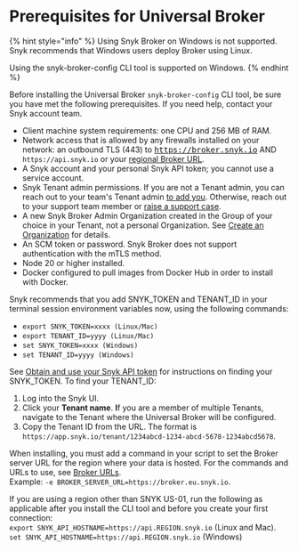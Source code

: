 # Prerequisites for Universal Broker

{% hint style="info" %}
Using Snyk Broker on Windows is not supported. Snyk recommends that Windows users deploy Broker using Linux.

Using the snyk-broker-config CLI tool is supported on Windows.
{% endhint %}

Before installing the Universal Broker `snyk-broker-config` CLI tool, be sure you have met the following prerequisites. If you need help, contact your Snyk account team.

* Client machine system requirements: one CPU and 256 MB of RAM.
* Network access that is allowed by any firewalls installed on your network: an outbound TLS (443) to <kbd>https://broker.snyk.io</kbd> AND `https://api.snyk.io` or your [regional Broker URL](../../../../snyk-data-and-governance/regional-hosting-and-data-residency.md#broker-server-urls).
* A Snyk account and your personal Snyk API token; you cannot use a service account.
* Snyk Tenant admin permissions. If you are not a Tenant admin, you can reach out to your team's Tenant admin [to add you](../../../../snyk-platform-administration/groups-and-organizations/tenant/manage-users-in-a-tenant.md). Otherwise, reach out to your support team member or [raise a support case](https://support.snyk.io/s/).
* A new Snyk Broker Admin Organization created in the Group of your choice in your Tenant, not a personal Organization. See [Create an Organization](../../../../snyk-platform-administration/groups-and-organizations/organizations/create-and-delete-organizations.md#create-an-organization) for details.
* An SCM token or password. Snyk Broker does not support authentication with the mTLS method.
* Node 20 or higher installed.
* Docker configured to pull images from Docker Hub in order to install with Docker.

Snyk recommends that you add SNYK\_TOKEN and TENANT\_ID in your terminal session environment variables now, using the following commands:

* `export SNYK_TOKEN=xxxx (Linux/Mac)`
* `export TENANT_ID=yyyy (Linux/Mac)`
* `set SNYK_TOKEN=xxxx (Windows)`
* `set TENANT_ID=yyyy (Windows)`

See [Obtain and use your Snyk API token](../../../../discover-snyk/getting-started/#obtain-and-use-your-snyk-api-token) for instructions on finding your SNYK\_TOKEN. To find your TENANT\_ID:

1. Log into the Snyk UI.
2. Click your **Tenant name**. **I**f you are a member of multiple Tenants, navigate to the Tenant where the Universal Broker will be configured.
3. Copy the Tenant ID from the URL. The format is `https://app.snyk.io/tenant/1234abcd-1234-abcd-5678-1234abcd5678`.

When installing, you must add a command in your script to set the Broker server URL for the region where your data is hosted. For the commands and URLs to use, see [Broker URLs](../../../../snyk-data-and-governance/regional-hosting-and-data-residency.md#broker-server-urls).\
Example: `-e BROKER_SERVER_URL=https://broker.eu.snyk.io`.

If you are using a region other than SNYK US-01, run the following as applicable after you install the CLI tool and before you create your first connection:\
`export SNYK_API_HOSTNAME=https://api.REGION.snyk.io` (Linux and Mac).\
`set SNYK_API_HOSTNAME=https://api.REGION.snyk.io` (Windows)
